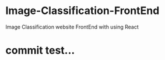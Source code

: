 # Image-Classification-FrontEnd
Image Classification website FrontEnd with using React
# commit test...